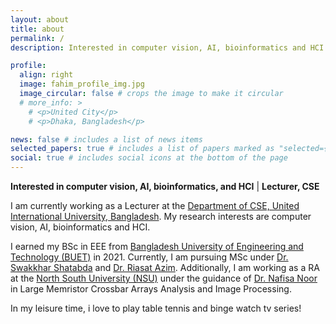 ```yaml
---
layout: about
title: about
permalink: /
description: Interested in computer vision, AI, bioinformatics and HCI. 

profile:
  align: right
  image: fahim_profile_img.jpg
  image_circular: false # crops the image to make it circular
  # more_info: >
    # <p>United City</p>
    # <p>Dhaka, Bangladesh</p>

news: false # includes a list of news items
selected_papers: true # includes a list of papers marked as "selected={true}"
social: true # includes social icons at the bottom of the page
---
```

**Interested in computer vision, AI, bioinformatics, and HCI** \| **Lecturer, CSE**

I am currently working as a Lecturer at the <a href="https://cse.uiu.ac.bd">Department of CSE, United International University, Bangladesh</a>. My research interests are computer vision, AI, bioinformatics and HCI.

I earned my BSc in EEE from <a href="https://www.buet.ac.bd/web/#/">Bangladesh University of Engineering and Technology (BUET)</a> in 2021. Currently, I am pursuing MSc under <a href="https://scholar.google.com/citations?user=2DhrWFgAAAAJ">Dr. Swakkhar Shatabda</a> and <a href="https://scholar.google.com/citations?user=31mWMiEAAAAJ">Dr. Riasat Azim</a>. Additionally, I am working as a RA at the <a href="https://www.northsouth.edu/">North South University (NSU)</a> under the guidance of <a href="https://scholar.google.com/citations?user=Izxn2EMAAAAJ">Dr. Nafisa Noor</a> in Large Memristor Crossbar Arrays Analysis and Image Processing.

In my leisure time, i love to play table tennis and binge watch tv series!


<!-- Put your address / P.O. box / other info right below your picture. You can also disable any of these elements by editing `profile` property of the YAML header of your `_pages/about.md`. Edit `_bibliography/papers.bib` and Jekyll will render your [publications page](/al-folio/publications/) automatically.

Link to your social media connections, too. This theme is set up to use [Font Awesome icons](https://fontawesome.com/) and [Academicons](https://jpswalsh.github.io/academicons/), like the ones below. Add your Facebook, Twitter, LinkedIn, Google Scholar, or just disable all of them. -->
